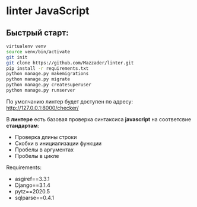 # linter JavaScript

## Быстрый старт:

```bash
virtualenv venv
source venv/bin/activate
git init
git clone https://github.com/Mazzader/linter.git
pip install -r requirements.txt
python manage.py makemigrations
python manage.py migrate
python manage.py createsuperuser
python manage.py runserver
```

По умолчанию линтер будет доступен по адресу: http://127.0.0.1:8000/checker/

В **линтере** есть базовая проверка синтаксиса **javascript** на соответсвие **стандартам**:

* Проверка длины строки
* Скобки в инициализации функции
* Пробелы в аргументах
* Пробелы в цикле

Requirements:

* asgiref==3.3.1
* Django==3.1.4
* pytz==2020.5
* sqlparse==0.4.1
